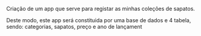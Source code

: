 Criação de um app  que serve  para registar as minhas coleções de sapatos.<p/>
Deste modo, este app será constituida por uma base de dados e 4 tabela, sendo: categorias, sapatos, preço  e ano de lançament
